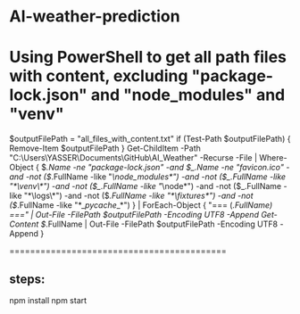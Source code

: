 # AI-weather-prediction

# Using PowerShell to get all path files with content, excluding "package-lock.json" and "node_modules" and "venv"

$outputFilePath = "all_files_with_content.txt"
if (Test-Path $outputFilePath) {
    Remove-Item $outputFilePath
}
Get-ChildItem -Path "C:\Users\YASSER\Documents\GitHub\AI_Weather" -Recurse -File |
Where-Object {
    $_.Name -ne "package-lock.json" -and
    $_.Name -ne "favicon.ico" -and
    -not ($_.FullName -like "*\node_modules\*") -and
    -not ($_.FullName -like "*\venv\*") -and
    -not ($_.FullName -like "*\node\*") -and
    -not ($_.FullName -like "*\logs\*") -and
    -not ($_.FullName -like "*\fixtures\*") -and
    -not ($_.FullName -like "*\__pycache__\*") 
} | ForEach-Object {
    "=== $($_.FullName) ===" | Out-File -FilePath $outputFilePath -Encoding UTF8 -Append
    Get-Content $_.FullName | Out-File -FilePath $outputFilePath -Encoding UTF8 -Append
}


==========================================
## steps:

npm install
npm start
